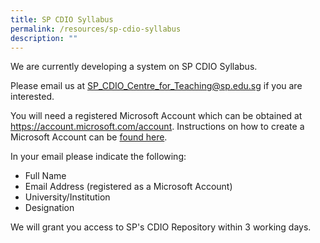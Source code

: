 ```yaml
---
title: SP CDIO Syllabus
permalink: /resources/sp-cdio-syllabus
description: ""
---
```

We are currently developing a system on SP CDIO Syllabus.

Please email us at SP_CDIO_Centre_for_Teaching@sp.edu.sg if you are interested.

You will need a registered Microsoft Account which can be obtained at https://account.microsoft.com/account. Instructions on how to create a Microsoft Account can be [found here](https://support.microsoft.com/en-us/account-billing/how-to-create-a-new-microsoft-account-a84675c3-3e9e-17cf-2911-3d56b15c0aaf).

In your email please indicate the following:

* Full Name
* Email Address (registered as a Microsoft Account)
* University/Institution
* Designation

We will grant you access to SP's CDIO Repository within 3 working days.